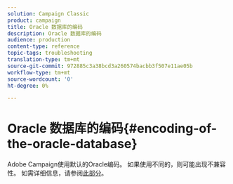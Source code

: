 ```yaml
---
solution: Campaign Classic
product: campaign
title: Oracle 数据库的编码
description: Oracle 数据库的编码
audience: production
content-type: reference
topic-tags: troubleshooting
translation-type: tm+mt
source-git-commit: 972885c3a38bcd3a260574bacbb3f507e11ae05b
workflow-type: tm+mt
source-wordcount: '0'
ht-degree: 0%

---
```



# Oracle 数据库的编码{#encoding-of-the-oracle-database}

Adobe Campaign使用默认的Oracle编码。 如果使用不同的，则可能出现不兼容性。 如需详细信息，请参阅[此部分](../../installation/using/database.md#oracle)。
